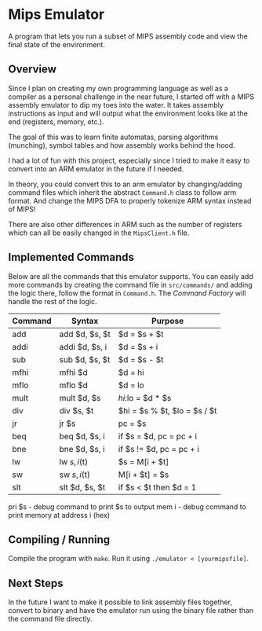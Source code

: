 # Mips Emulator

A program that lets you run a subset of MIPS assembly code and view the final state of the environment. 

## Overview

Since I plan on creating my own programming language as well as a compiler as a personal challenge in the near future, I started off with a MIPS assembly emulator to dip my toes into the water. It takes assembly instructions as input and will output what the environment looks like at the end (registers, memory, etc.). 

The goal of this was to learn finite automatas, parsing algorithms (munching), symbol tables and how assembly works behind the hood. 

I had a lot of fun with this project, especially since I tried to make it easy to convert into an ARM emulator in the future if I needed.

In theory, you could convert this to an arm emulator by changing/adding command files which inherit the abstract `Command.h` class to follow arm format. And change the MIPS DFA to properly tokenize ARM syntax instead of MIPS!

There are also other differences in ARM such as the number of registers which can all be easily changed in the `MipsClient.h` file.

## Implemented Commands

Below are all the commands that this emulator supports. You can easily add more commands by creating the command file in `src/commands/` and adding the logic there, follow the format in `Command.h`. The *Command Factory* will handle the rest of the logic.

| Command | Syntax         | Purpose                      |
|---------|----------------|------------------------------|
| add     | add $d, $s, $t | $d = $s + $t                 |
| addi    | addi $d, $s, i | $d = $s + i                  |
| sub     | sub $d, $s, $t | $d = $s - $t                 |
| mfhi    | mfhi $d        | $d = hi                      |
| mflo    | mflo $d        | $d = lo                      |
| mult    | mult $d, $s    | $hi:$lo = $d * $s            |
| div     | div $s, $t     | $hi = $s % $t, $lo = $s / $t |
| jr      | jr $s          | pc = $s                      |
| beq     | beq $d, $s, i  | if $s = $d, pc = pc + i      |
| bne     | bne $d, $s, i  | if $s != $d, pc = pc + i     |
| lw      | lw $s, i($t)   | $s = M[i + $t]               |
| sw      | sw $s, i($t)   | M[i + $t] = $s               |
| slt     | slt $d, $s, $t | if $s < $t then $d = 1       |

pri $s - debug command to print $s to output
mem i - debug command to print memory at address i (hex)

## Compiling / Running

Compile the program with `make`. Run it using `./emulator < [yourmipsfile]`.

## Next Steps

In the future I want to make it possible to link assembly files together, convert to binary and have the emulator run using the binary file rather than the command file directly.


